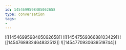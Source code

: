 ```yaml
---
id: 1454699598405062658
type: conversation
tags:
- 
---
```

![[1454699598405062658]]
![[1454756936688103429]]
![[1454768932464832512]]
![[1454770930639519744]]

